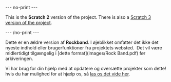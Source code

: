 --- no-print ---

This is the **Scratch 2** version of the project. There is also a [Scratch 3 version of the project](https://projects.raspberrypi.org/da-DK/projects/rock-band).

--- /no-print ---

Dette er en ældre version af **Rockband**. I øjeblikket omfatter det ikke det nyeste indhold eller brugerfunktioner fra projektets websted.  Det vil være midlertidigt tilgængelig i [dette format](images/Rock Band.pdf) før arkiveringen. 

Vi har brug for din hjælp med at opdatere og oversætte projekter som dette! hvis du har mulighed for at hjælp os, så [las os det vide her](https://rpf.io/translators).